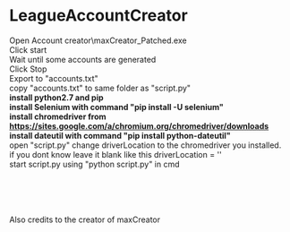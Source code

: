 # LeagueAccountCreator
Open Account creator\maxCreator_Patched.exe</br>
Click start</br>
Wait until some accounts are generated</br>
Click Stop</br>
Export to "accounts.txt"</br>
copy "accounts.txt" to same folder as "script.py"</br>
<b>
install python2.7 and pip</br>
install Selenium with command "pip install -U selenium"</br>
install chromedriver from https://sites.google.com/a/chromium.org/chromedriver/downloads</br>
install dateutil with command "pip install python-dateutil"</br>
</b>
open "script.py" change driverLocation to the chromedriver you installed.</br>
if you dont know leave it blank like this driverLocation = ''</br>
start script.py using "python script.py" in cmd</br>
</br>

</br>
</br>
</br>
Also credits to the creator of maxCreator
